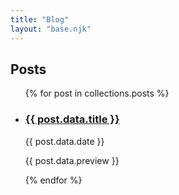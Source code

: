 ```yaml
---
title: "Blog"
layout: "base.njk"
---
```


## Posts

<ul>
{% for post in collections.posts %}
<li>
  <article>
    <a href="{{ post.url }}">
      <h3 class="text-uppercase">{{ post.data.title }}</h3>
    </a><span class="d-inline-block">{{ post.data.date }}</span>
    <p>{{ post.data.preview }}</p>
  </article>
</li>
{% endfor %}
</ul>